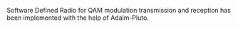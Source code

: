 Software Defined Radio for QAM modulation transmission and reception has been implemented with the help of Adalm-Pluto.
